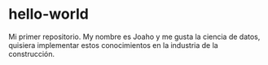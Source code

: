 # hello-world
Mi primer repositorio.
My nombre es Joaho y me gusta la ciencia de datos, quisiera implementar estos conocimientos en la industria de la construcción.
